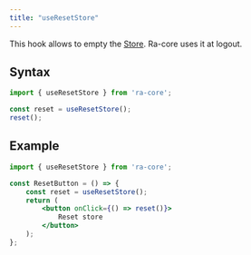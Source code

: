 ```yaml
---
title: "useResetStore"
---
```


This hook allows to empty the [Store](./Store.md). Ra-core uses it at logout.

## Syntax

```jsx
import { useResetStore } from 'ra-core';

const reset = useResetStore();
reset();
```

## Example

```jsx
import { useResetStore } from 'ra-core';

const ResetButton = () => {
    const reset = useResetStore();
    return (
        <button onClick={() => reset()}>
            Reset store
        </button>
    );
};
```
